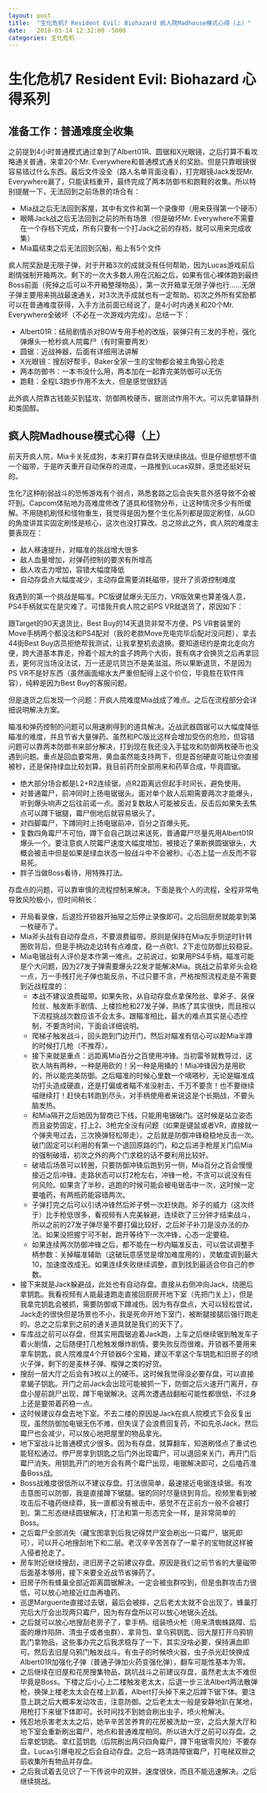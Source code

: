 ```yaml
---
layout: post
title:  "生化危机7 Resident Evil: Biohazard 疯人院Madhouse模式心得（上）"
date:   2018-03-14 12:32:00 -5000
categories: 生化危机
---
```


# 生化危机7 Resident Evil: Biohazard 心得系列

## 准备工作：普通难度全收集

之前提到4小时普通模式通过拿到了Albert01R、圆锯和X光眼镜，之后打算不看攻略通关普通，来拿20个Mr. Everywhere和普通模式通关的奖励。但是只靠眼镜很容易错过什么东西。最后文件没全（路人名单背面没看），打完眼镜Jack发现Mr. Everywhere漏了，只能读档重开，最终完成了两本防御书和跑鞋的收集。所以特别提醒一下，无法回到之前场景的场合有：

- Mia战之后无法回到客屋，其中有文件和第一个录像带（用来获得第一个硬币）
- 眼睛Jack战之后无法回到之前的所有场景（但是破坏Mr. Everywhere不需要在一个存档下完成，所有只要有一个打Jack之前的存档，就可以用来完成收集）
- Mia篇结束之后无法回到沉船，船上有5个文件

疯人院奖励是无限子弹，对于开箱3次的成就没有任何帮助，因为Lucas游戏前后剧情强制开箱两次。剩下的一次大多数人用在沉船之后，如果有信心裸体跑到最终Boss前面（死掉之后可以不开箱整理物品），第一次开箱拿无限子弹也行……无限子弹主要用来挑战最速通关，对3次洗手成就也有一定帮助。初次之外所有奖励都可以在普通难度获得，入手方法前面已经说了，是4小时内通关和20个Mr. Everywhere全破坏（不必在一次游戏内完成）。总结一下：

- Albert01R：结局剧情杀对BOW专用手枪的改版，装弹只有三发的手枪，强化弹爆头一枪秒疯人院霉尸（有时需要两发）
- 圆锯：近战神器，后面有详细用法讲解
- X光眼镜：搜刮好帮手，Baker全家一生的宝物都会被主角狠心抢走
- 两本防御书：一本书没什么用，两本加在一起靠完美防御可以无伤
- 跑鞋：全程L3跑步作用不太大，但是感觉很舒适

此外疯人院靠古钱能买到猛攻、防御两枚硬币，据测试作用不大。可以先拿镇静剂和类固醇。

## 疯人院Madhouse模式心得（上）

前天开疯人院，Mia卡关死成狗，本来打算存盘转天继续挑战。但是仔细想想不值一个磁带，于是昨天重开自动保存的进度，一路推到Lucas双胖，感觉还挺好玩的。

生化7这种削弱战斗的恐怖游戏有个弱点，熟悉套路之后会丧失意外感导致不会被吓到。Capcom体贴地为高难度修改了道具和怪物分布，让这种情况多少有所缓解。不用随机刷怪和怪物重生，我觉得是因为整个生化系列都是固定刷怪，从GD的角度讲其实固定刷怪是核心，这次也没打算改。总之除此之外，疯人院的难度主要表现在：

- 敌人移速提升，对瞄准的挑战增大很多
- 敌人血量增加，对弹药控制的要求有所增高
- 敌人攻击力增加，容错大幅度降低
- 自动存盘点大幅度减少，主动存盘需要消耗磁带，提升了资源控制难度

我遇到的第一个挑战是瞄准。PC版键鼠爆头无压力，VR版效果也算差强人意，PS4手柄就实在是灾难了。可惜我开疯人院之前PS VR就退货了，原因如下：

跟Target的90天退货比，Best Buy的14天退货非常不方便。PS VR套装里的Move手柄两个都没法和PS4配对（我的老款Move充电完毕后配对没问题），拿去44街Best Buy店员拒绝帮我测试，让我拿整机去退换。要知道纽约是南北走向方便，跨大道基本靠走，拎着个超大的盒子跨两个大街，我有病才会换货之后再拿回去，更何况当场没法试，万一还是坑货岂不是美滋滋。所以果断退货，不是因为PS VR不是好东西（虽然画面缩水太严重但配得上这个价位，毕竟胜在软件阵容），纯粹是因为Best Buy的客服问题。

但是退货之后发现一个问题：开疯人院难度Mia战成了难点。之后在流程部分会详细说明解决方案。

瞄准和弹药控制的问题可以用速刷得到的道具解决。近战武器圆锯可以大幅度降低瞄准的难度，并且节省大量弹药。虽然和PC版比这样会增加受伤的危险，但容错问题可以靠两本防御书来部分解决，打到现在我还没入手猛攻和防御两枚硬币也没遇到问题。重点是回血要常用，黄血虽然能支持两下，但是首创硬直可能让你直接被秒，还是保持绿血比较划算。我目前药剂全部用来和药草合成，毕竟圆锯。

- 绝大部分场合都是L2+R2连续锯，点R2距离远但起手时间长，避免使用。
- 对普通霉尸，前冲同时上扬电锯锯头。面对单个敌人后期需要两次才能爆头，听到爆头响声之后往前诺一点。面对复数敌人可能被反击。反击后如果失去焦点可以蹲下锯腿，霉尸倒地后就容易锯头了。
- 对四脚霉尸，下蹲同时上扬电锯前冲，百分之百爆头死。
- 复数四角霉尸不可怕，蹲下会自己跳过来送死，普通霉尸尽量先用Albert01R爆头一个。要注意疯人院霉尸速度大幅度增加，被接近了果断换圆锯锯头，大概会被击中但是如果是绿血状态一般战斗中不会被秒。心态上猛一点反而不容易死。
- 胖子当做Boss看待，用特殊打法。

存盘点的问题，可以靠审慎的流程控制来解决。下面是我个人的流程，全程非常龟导致风险极小，但时间稍长：

- 开局看录像，后退捡开锁器开抽屉之后停止录像即可。之后回厨房就能拿到第一枚硬币了。
- Mia斧头战有自动存盘点，不要浪费磁带。原则是保持在Mia左手侧逆时针转圈砍背后，但是手柄边走边转有点难度，稳一点砍1、2下走位防御比较稳妥。
- Mia电锯战有人评价是本作第一难点。之前说过，如果用PS4手柄，瞄准可能是个大问题，因为27发子弹需要爆头22发才能解决Mia。挑战之前拿斧头会稳一点，万一手残打光子弹也能反杀，不过只要不贪，严格按照流程走是不需要到近战程度的：
  - 本战不建议浪费磁带。如果失败，从自动存盘点拿保险丝、拿斧子、装保险丝、触发断手剧情、上楼捡枪和27发子弹，熟练了其实很快，而且按以下流程挑战次数应该不会太多。跟瞄准相比，最大的难点其实是心态控制，不要贪时间，下面会详细说明。
  - 爬梯子触发战斗，回头跑到门边开门，然后对瞄准有信心可以趁Mia半蹲的时候打几枪（不推荐）。
  - 接下来就是重点：远距离Mia百分之百使用冲锋。当初雷爷就教导过，这砍人呐有两种，一种是用砍的！另一种是用捅的！Mia冲锋因为是用砍的，所以能完美防御。之后瞄准的时候心里数一个嘀嗒秒，无论是瞄准成功打头造成硬直，还是打偏或者瞄不准没射击，千万不要贪！也不要继续喵继续打！赶快右转跑到尽头，对手柄使用者来说这是个长期战，不要头脑发热。
  - 和Mia隔开之后她因为智商已下线，只能用电锯破门。这时候是站立姿态而且姿势固定，打上2、3枪完全没有问题（如果是键鼠或者VR，直接就一个弹夹甩过去，三次换弹轻松带走）。之后就是防御冲锋稳稳地反击一次。破门固定可以利用的有第一个退回原路的门，和之后进手枪屋关门后Mia的强制破墙，初次之外的两个门求稳的话不要利用比较好。
  - 破墙后场景可以转圈，只要防御冲锋后跑到另一侧，Mia百分之百会慢慢接近之后冲锋。走路状态可以打2枪左右，冲锋一枪，不贪可以说没有任何风险。如果贪了半秒，逃跑的时候可能会被电锯击中一次，这时候一定要嗑药，有两瓶药能容错两次。
  - 子弹打完之后可以引诱冲锋然后斧子劈一次赶快跑。斧子的威力（这次终于）比手枪低很多，看视频有人完美躲避，连续砍了三分钟才结束战斗，所以之前的27发子弹尽量不要打偏比较好，之后斧子补刀是没办法的办法。如果没把握宁可不射，跑开等待下一次冲锋，心态一定要稳。
  - 如果连续两次防御冲锋之后，都不能在一秒内瞄准反击，可以尝试调整手柄参数：关掉瞄准辅助（这破玩意感觉是增加难度用的），灵敏度调到最大10，加速度改成无。如果连续失败继续调整，直到找到最适合你自己的参数。
- 接下来就是Jack躲避战，此处也有自动存盘。直接从右侧冲向Jack，绕圈后拿钥匙。我看视频有人能最速跑走直接回厨房开地下室（先把门关上），但是我拿完钥匙会被抓，需要防御或下蹲减伤。因为有存盘点，大可以轻松尝试，Jack走的很快但是场景也不小，我是死命开地下室门，被断腿接腿后强行跑走的。总之之后拿到之前的通关道具就是我们的天下了。
- 车库战之前可以存盘，但其实用圆锯追着Jack跑，上车之后继续锯到触发车子着火剧情，之后随便打几枪触发爆炸剧情，要失败反而很难。开锁器不要用来拿车钥匙，疯人院难度4个开锁器6个宝箱，建议不拿这个车钥匙和旧房子的喷火子弹，剩下的是麦林子弹、榴弹之类的好货。
- 搜刮一层大厅之后会有3枚以上的硬币。这时候我觉得没必要存盘，可以直接拿蝎子钥匙。开门之前Jack会出现可能被抓一下，防御之后火速开门离开，存盘小屋前跳尸出现，蹲下电锯解决。这两次遭遇战翻船可能性都很低，不过身上还是要带着药稳一点。
- 这时候建议存盘去地下室。不去二楼的原因是Jack在疯人院模式下会反复出现，虽然防御加电锯无伤不难，但失误了会浪费回复药，不如先杀Jack，然后霉尸也会减少，可以放心地把屋里的物品拿光。
- 地下室战斗比普通模式少很多。因为有存盘，就算翻车，知道刷怪点了重试也能轻松通过。停尸房拿到钥匙之后门外出现霉尸，可以退回来关门，再开门后霉尸消失。用钥匙开门的地方会有两个霉尸出现，电锯解决即可，之后嗑药准备Boss战。
- Boss战难度很低所以不建议存盘。打法很简单，最速接近电锯连续锯。有攻击意图可以防御，我是直接蹲下锯腿。锯的同时尽量绕到背后。视频里看到被攻击后不嗑药继续莽，我一直都没有被击中，感觉不在正前方一般不会被打到。第二形态继续圆锯解决，打法和第一形态完全一样，是非常简单的Boss。
- 之后霉尸全部消失（藏宝图拿到后我记得焚尸室会刷出一只霉尸，锯死即可），可以开心地搜刮地下和二层。老汉辛辛苦苦存了一辈子的宝物就这样被入侵者抢走了。
- 房车附近继续搜刮，进旧房子之前建议存盘。原因是我们之前节省的大量磁带后面基本够用，接下来要全近战节省弹药了。
- 旧房子所有蜂巢全部近距离圆锯解决。一定会被虫群咬到，但是虫群攻击力很低，可以放心地接近红血再嗑药。
- 巡逻Marguerite直接过去锯，最后会被摔，之后老太太就不会出现了。蜂巢打完后大厅会出现两只霉尸，因为有存盘所以可以放心地锯头近战。
- 之后就可以放心地搜刮老房子了，拿手柄、组装喷火枪（用来清蜘蛛路障、后面的爆炸陷阱、清虫子或者虫群）、拿背包、拿乌鸦钥匙、回大屋打开乌鸦钥匙门拿物品，这些事办完之后我求稳存了一下，其实没啥必要，保持满血即可。然后去旧屋乌鸦门触发战斗。有虫子的时候喷火器，虫子杀光赶快换成Albert01R加强化子弹（普通子弹加火药变强化弹），翻车可能性基本为零。
- 之后继续在旧屋和花房搜集物品，跳坑战斗之前建议存盘，虽然老太太不难但毕竟是Boss。下楼之后小心上二楼触发老太太，后退一步三法Albert两法散弹枪，换弹上楼老太太会在楼上趴着，Albert打头掉下来之后蹲下锯下体。要注意上跳之后大概率发动攻击，注意防御。之后老太太一般是安静地趴在某地，用枪打下来锯下体即可。长时间找不到她会刷出虫子，喷火枪解决。
- 残忍地杀害老太太之后，她辛辛苦苦养育的花房被洗劫一空，之后大屋大厅和地下室会重新刷出霉尸，地点和普通难度相同。所以进大厅之前可以存盘。之后拿蛇钥匙、拿红蓝钥匙（后院刷出两只四角霉尸，蹲下电锯零风险）不要存盘，Lucas引爆电视之后会自动存盘。之后一路清路障锯霉尸，打电梯双胖之前收集所有物品并存盘。
- 之后我试着去见识了一下传说中的双胖，速度很快，而且不能迅速解决。之后继续挑战。